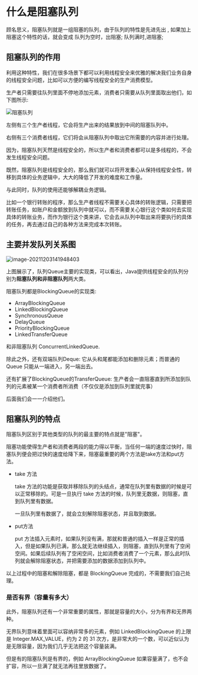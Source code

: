 # 什么是阻塞队列

顾名思义，阻塞队列就是一组阻塞的队列，由于队列的特性是先进先出 , 如果加上阻塞这个特性的话，就会变成 队列为空时，出阻塞; 队列满时,进阻塞; 

## 阻塞队列的作用

利用这种特性，我们在很多场景下都可以利用线程安全来优雅的解决我们业务自身的线程安全问题，比如可以方便的编写线程安全的生产消费模型。

生产者只需要往队列里面不停地添加元素，消费者只需要从队列里面取出他们，如下图所示:

![阻塞队列](https://www.shiyitopo.tech/uPic/%E9%98%BB%E5%A1%9E%E9%98%9F%E5%88%97.png)

左侧有三个生产者线程，它会将生产出来的结果放到中间的阻塞队列中。

右侧有三个消费者线程，它们将会从阻塞队列中取出它所需要的内容并进行处理。

因为，阻塞队列天然是线程安全的，所以生产者和消费者都可以是多线程的，不会发生线程安全问题。

既然，阻塞队列是线程安全的，那么我们就可以将开发重心从保持线程安全性，转移到具体的业务逻辑中，大大的降低了开发的难度和工作量。

与此同时，队列的使用还能够解耦业务逻辑。

比如一个银行转账的程序，那么生产者线程不需要关心具体的转账逻辑，只需要把转账任务，如账户和金额放到队列中就可以，而不需要关心银行这个类如何去实现具体的转账业务，而作为银行这个类来讲，它会去从队列中取出来将要执行的具体的任务，再去通过自己的各种方法来完成本次转账。 

## 主要并发队列关系图

![image-20211203141948403](https://www.shiyitopo.tech/uPic/image-20211203141948403.png)

上图展示了，队列Queue主要的实现类，可以看出，Java提供线程安全的队列分别为**阻塞队列和非阻塞队列**两大类。

阻塞队列都是BlockingQueue的实现类:

+ ArrayBlockingQueue
+ LinkedBlockingQueue
+ SynchronousQueue
+ DelayQueue
+ PriorityBlockingQueue 
+ LinkedTransferQueue

和非阻塞队列 ConcurrentLinkedQueue.

除此之外，还有双端队列Deque: 它从头和尾都能添加和删除元素；而普通的 Queue 只能从一端进入，另一端出去。

还有扩展了BlockingQueue的TransferQueue:	生产者会一直阻塞直到所添加到队列的元素被某一个消费者所消费（不仅仅是添加到队列里就完事）

后面我们会一一介绍他们。

## 阻塞队列的特点

阻塞队列区别于其他类型的队列的最主要的特点就是"阻塞"。

阻塞功能使得生产者和消费者两段的能力得以平衡，当任何一端的速度过快时，阻塞队列便会把过快的速度给降下来，阻塞最重要的两个方法是take方法和put方法。

+ take 方法

  take 方法的功能是获取并移除队列的头结点，通常在队列里有数据的时候是可以正常移除的。可是一旦执行 take 方法的时候，队列里无数据，则阻塞，直到队列里有数据。

  一旦队列里有数据了，就会立刻解除阻塞状态，并且取到数据。

+ put方法

  put 方法插入元素时，如果队列没有满，那就和普通的插入一样是正常的插入，但是如果队列已满，那么就无法继续插入，则阻塞，直到队列里有了空闲空间。如果后续队列有了空闲空间，比如消费者消费了一个元素，那么此时队列就会解除阻塞状态，并把需要添加的数据添加到队列中。

以上过程中的阻塞和解除阻塞，都是 BlockingQueue 完成的，不需要我们自己处理。

### 是否有界（容量有多大）

此外，阻塞队列还有一个非常重要的属性，那就是容量的大小，分为有界和无界两种。

无界队列意味着里面可以容纳非常多的元素，例如 LinkedBlockingQueue 的上限是 Integer.MAX_VALUE，约为 2 的 31 次方，是非常大的一个数，可以近似认为是无限容量，因为我们几乎无法把这个容量装满。

但是有的阻塞队列是有界的，例如 ArrayBlockingQueue 如果容量满了，也不会扩容，所以一旦满了就无法再往里放数据了。

